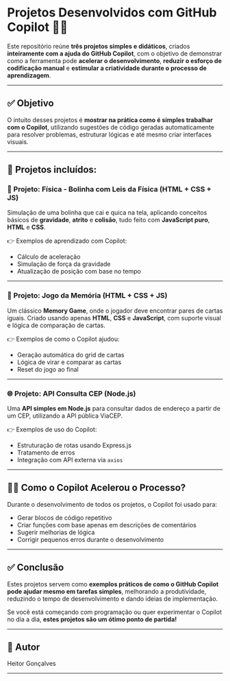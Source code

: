 # Projetos Desenvolvidos com GitHub Copilot 🚀🤖

Este repositório reúne **três projetos simples e didáticos**, criados **inteiramente com a ajuda do GitHub Copilot**, com o objetivo de demonstrar como a ferramenta pode **acelerar o desenvolvimento**, **reduzir o esforço de codificação manual** e **estimular a criatividade durante o processo de aprendizagem**.

---

## ✅ Objetivo

O intuito desses projetos é **mostrar na prática como é simples trabalhar com o Copilot**, utilizando sugestões de código geradas automaticamente para resolver problemas, estruturar lógicas e até mesmo criar interfaces visuais.

---

## 📌 Projetos incluídos:

### 🎈 Projeto: Física - Bolinha com Leis da Física (HTML + CSS + JS)

Simulação de uma bolinha que cai e quica na tela, aplicando conceitos básicos de **gravidade**, **atrito** e **colisão**, tudo feito com **JavaScript puro**, **HTML** e **CSS**.

👉 Exemplos de aprendizado com Copilot:

- Cálculo de aceleração
- Simulação de força da gravidade
- Atualização de posição com base no tempo

---

### 🧠 Projeto: Jogo da Memória (HTML + CSS + JS)

Um clássico **Memory Game**, onde o jogador deve encontrar pares de cartas iguais. Criado usando apenas **HTML**, **CSS** e **JavaScript**, com suporte visual e lógica de comparação de cartas.

👉 Exemplos de como o Copilot ajudou:

- Geração automática do grid de cartas
- Lógica de virar e comparar as cartas
- Reset do jogo ao final

---

### 🌐 Projeto: API Consulta CEP (Node.js)

Uma **API simples em Node.js** para consultar dados de endereço a partir de um CEP, utilizando a API pública ViaCEP.

👉 Exemplos de uso do Copilot:

- Estruturação de rotas usando Express.js
- Tratamento de erros
- Integração com API externa via `axios`

---

## 🧑‍💻 Como o Copilot Acelerou o Processo?

Durante o desenvolvimento de todos os projetos, o Copilot foi usado para:

- Gerar blocos de código repetitivo
- Criar funções com base apenas em descrições de comentários
- Sugerir melhorias de lógica
- Corrigir pequenos erros durante o desenvolvimento

---

## ✅ Conclusão

Estes projetos servem como **exemplos práticos de como o GitHub Copilot pode ajudar mesmo em tarefas simples**, melhorando a produtividade, reduzindo o tempo de desenvolvimento e dando ideias de implementação.

Se você está começando com programação ou quer experimentar o Copilot no dia a dia, **estes projetos são um ótimo ponto de partida!**

---

## 🚀 Autor

Heitor Gonçalves

---

